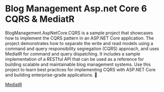 # <div>Blog Management Asp.net Core 6 CQRS & MediatR</div>

BlogManagement.AspNetCore.CQRS is a sample project that showcases how to implement the CQRS pattern in an ASP.NET Core application. The project demonstrates how to separate the write and read models using a command and query responsibility segregation (CQRS) approach, and uses MediatR for command and query dispatching. It includes a sample implementation of a RESTful API that can be used as a reference for building scalable and maintainable blog management systems. Use this project to learn best practices for implementing CQRS with ASP.NET Core and building enterprise-grade applications. 🚀

<div>
  <a href="https://www.nuget.org/packages/MediatR">MediatR</a>
</div>
<br/>
